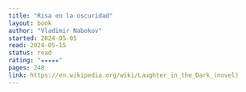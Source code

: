 ```yaml
---
title: "Risa en la oscuridad"
layout: book
author: "Vladimir Nabokov"
started: 2024-05-05
read: 2024-05-15
status: read
rating: "★★★★★"
pages: 248
link: https://en.wikipedia.org/wiki/Laughter_in_the_Dark_(novel)
---
```


